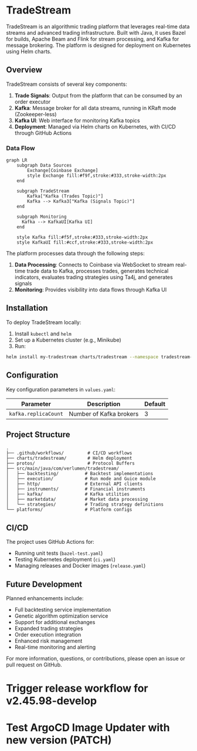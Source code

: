 # TradeStream

TradeStream is an algorithmic trading platform that leverages real-time data streams and advanced trading infrastructure. Built with Java, it uses Bazel for builds, Apache Beam and Flink for stream processing, and Kafka for message brokering. The platform is designed for deployment on Kubernetes using Helm charts.

## Overview

TradeStream consists of several key components:

1. **Trade Signals**: Output from the platform that can be consumed by an order executor
2. **Kafka**: Message broker for all data streams, running in KRaft mode (Zookeeper-less)
3. **Kafka UI**: Web interface for monitoring Kafka topics
4. **Deployment**: Managed via Helm charts on Kubernetes, with CI/CD through GitHub Actions

### Data Flow

```mermaid
graph LR
    subgraph Data Sources
        Exchange[Coinbase Exchange]
        style Exchange fill:#f9f,stroke:#333,stroke-width:2px
    end

    subgraph TradeStream
        Kafka["Kafka (Trades Topic)"]
        Kafka --> Kafka3["Kafka (Signals Topic)"]
    end

    subgraph Monitoring
      Kafka --> KafkaUI[Kafka UI]
    end

    style Kafka fill:#f5f,stroke:#333,stroke-width:2px
    style KafkaUI fill:#ccf,stroke:#333,stroke-width:2px
```

The platform processes data through the following steps:

1. **Data Processing**: Connects to Coinbase via WebSocket to stream real-time trade data to Kafka, processes trades, generates technical indicators, evaluates trading strategies using Ta4j, and generates signals
2. **Monitoring**: Provides visibility into data flows through Kafka UI

## Installation

To deploy TradeStream locally:

1. Install `kubectl` and `helm`
2. Set up a Kubernetes cluster (e.g., Minikube)
3. Run:
```bash
helm install my-tradestream charts/tradestream --namespace tradestream-namespace --create-namespace
```

## Configuration

Key configuration parameters in `values.yaml`:

| Parameter | Description | Default |
|-----------|-------------|---------|
| `kafka.replicaCount` | Number of Kafka brokers | 3 |

## Project Structure

```
.
├── .github/workflows/         # CI/CD workflows
├── charts/tradestream/        # Helm deployment
├── protos/                    # Protocol Buffers
├── src/main/java/com/verlumen/tradestream/
│   ├── backtesting/          # Backtest implementations
│   ├── execution/            # Run mode and Guice module
│   ├── http/                 # External API clients
│   ├── instruments/          # Financial instruments
│   ├── kafka/                # Kafka utilities
│   ├── marketdata/           # Market data processing
│   └── strategies/           # Trading strategy definitions
└── platforms/                # Platform configs
```

## CI/CD

The project uses GitHub Actions for:

- Running unit tests (`bazel-test.yaml`)
- Testing Kubernetes deployment (`ci.yaml`)
- Managing releases and Docker images (`release.yaml`)

## Future Development

Planned enhancements include:

- Full backtesting service implementation
- Genetic algorithm optimization service
- Support for additional exchanges
- Expanded trading strategies
- Order execution integration
- Enhanced risk management
- Real-time monitoring and alerting

For more information, questions, or contributions, please open an issue or pull request on GitHub.
# Trigger release workflow for v2.45.98-develop
# Test ArgoCD Image Updater with new version (PATCH)
